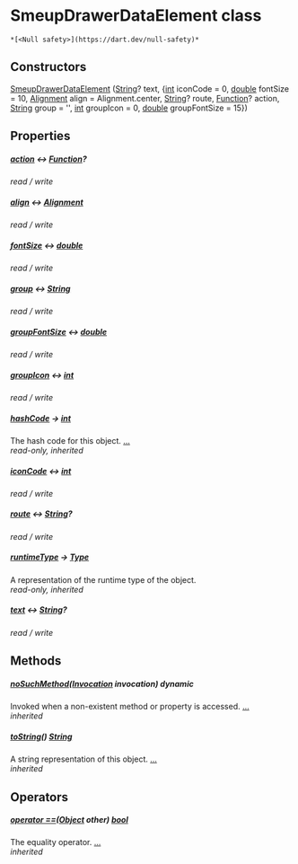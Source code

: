 


# SmeupDrawerDataElement class






    *[<Null safety>](https://dart.dev/null-safety)*






## Constructors

[SmeupDrawerDataElement](../smeup_models_widgets_smeup_drawer_data_element/SmeupDrawerDataElement/SmeupDrawerDataElement.md) ([String](https://api.flutter.dev/flutter/dart-core/String-class.html)? text, {[int](https://api.flutter.dev/flutter/dart-core/int-class.html) iconCode = 0, [double](https://api.flutter.dev/flutter/dart-core/double-class.html) fontSize = 10, [Alignment](https://api.flutter.dev/flutter/painting/Alignment-class.html) align = Alignment.center, [String](https://api.flutter.dev/flutter/dart-core/String-class.html)? route, [Function](https://api.flutter.dev/flutter/dart-core/Function-class.html)? action, [String](https://api.flutter.dev/flutter/dart-core/String-class.html) group = '', [int](https://api.flutter.dev/flutter/dart-core/int-class.html) groupIcon = 0, [double](https://api.flutter.dev/flutter/dart-core/double-class.html) groupFontSize = 15})

    


## Properties

##### [action](../smeup_models_widgets_smeup_drawer_data_element/SmeupDrawerDataElement/action.md) &#8596; [Function](https://api.flutter.dev/flutter/dart-core/Function-class.html)?



   
_read / write_



##### [align](../smeup_models_widgets_smeup_drawer_data_element/SmeupDrawerDataElement/align.md) &#8596; [Alignment](https://api.flutter.dev/flutter/painting/Alignment-class.html)



   
_read / write_



##### [fontSize](../smeup_models_widgets_smeup_drawer_data_element/SmeupDrawerDataElement/fontSize.md) &#8596; [double](https://api.flutter.dev/flutter/dart-core/double-class.html)



   
_read / write_



##### [group](../smeup_models_widgets_smeup_drawer_data_element/SmeupDrawerDataElement/group.md) &#8596; [String](https://api.flutter.dev/flutter/dart-core/String-class.html)



   
_read / write_



##### [groupFontSize](../smeup_models_widgets_smeup_drawer_data_element/SmeupDrawerDataElement/groupFontSize.md) &#8596; [double](https://api.flutter.dev/flutter/dart-core/double-class.html)



   
_read / write_



##### [groupIcon](../smeup_models_widgets_smeup_drawer_data_element/SmeupDrawerDataElement/groupIcon.md) &#8596; [int](https://api.flutter.dev/flutter/dart-core/int-class.html)



   
_read / write_



##### [hashCode](https://api.flutter.dev/flutter/dart-core/Object/hashCode.html) &#8594; [int](https://api.flutter.dev/flutter/dart-core/int-class.html)



The hash code for this object. [...](https://api.flutter.dev/flutter/dart-core/Object/hashCode.html)  
_read-only, inherited_



##### [iconCode](../smeup_models_widgets_smeup_drawer_data_element/SmeupDrawerDataElement/iconCode.md) &#8596; [int](https://api.flutter.dev/flutter/dart-core/int-class.html)



   
_read / write_



##### [route](../smeup_models_widgets_smeup_drawer_data_element/SmeupDrawerDataElement/route.md) &#8596; [String](https://api.flutter.dev/flutter/dart-core/String-class.html)?



   
_read / write_



##### [runtimeType](https://api.flutter.dev/flutter/dart-core/Object/runtimeType.html) &#8594; [Type](https://api.flutter.dev/flutter/dart-core/Type-class.html)



A representation of the runtime type of the object.   
_read-only, inherited_



##### [text](../smeup_models_widgets_smeup_drawer_data_element/SmeupDrawerDataElement/text.md) &#8596; [String](https://api.flutter.dev/flutter/dart-core/String-class.html)?



   
_read / write_




## Methods

##### [noSuchMethod](https://api.flutter.dev/flutter/dart-core/Object/noSuchMethod.html)([Invocation](https://api.flutter.dev/flutter/dart-core/Invocation-class.html) invocation) dynamic



Invoked when a non-existent method or property is accessed. [...](https://api.flutter.dev/flutter/dart-core/Object/noSuchMethod.html)  
_inherited_



##### [toString](https://api.flutter.dev/flutter/dart-core/Object/toString.html)() [String](https://api.flutter.dev/flutter/dart-core/String-class.html)



A string representation of this object. [...](https://api.flutter.dev/flutter/dart-core/Object/toString.html)  
_inherited_




## Operators

##### [operator ==](https://api.flutter.dev/flutter/dart-core/Object/operator_equals.html)([Object](https://api.flutter.dev/flutter/dart-core/Object-class.html) other) [bool](https://api.flutter.dev/flutter/dart-core/bool-class.html)



The equality operator. [...](https://api.flutter.dev/flutter/dart-core/Object/operator_equals.html)  
_inherited_











